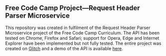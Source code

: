 ## Free Code Camp Project—Request Header Parser Microservice

This repository was created in fulfilment of the Request Header Parser Microservice project of the Free Code Camp Curriculum.  The API has been tested on Chrome, Firefox and Safari; support for Opera, Edge and Internet Explorer have been implemented but not fully tested.  The entire project was created on [Glitch](https://glitch.com/about) and a demo of the API is available [here](https://honmanyau-header-parser-api.glitch.me).
